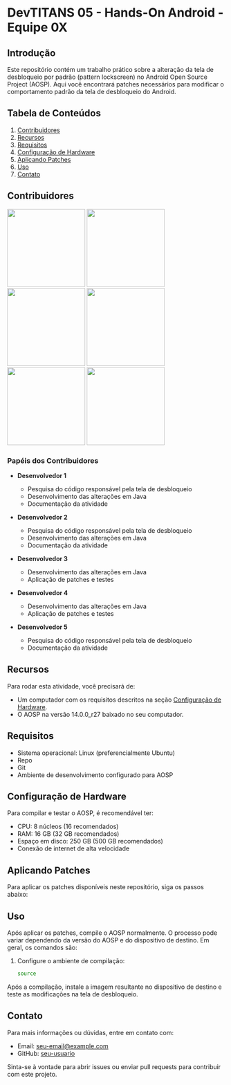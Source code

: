 # DevTITANS 05 - Hands-On Android - Equipe 0X

## Introdução
Este repositório contém um trabalho prático sobre a alteração da tela de desbloqueio por padrão (pattern lockscreen) no Android Open Source Project (AOSP). Aqui você encontrará patches necessários para modificar o comportamento padrão da tela de desbloqueio do Android.

## Tabela de Conteúdos
1. [Contribuidores](#contribuidores)
2. [Recursos](#recursos)
3. [Requisitos](#requisitos)
4. [Configuração de Hardware](#configuração-de-hardware)
5. [Aplicando Patches](#aplicando-patches)
6. [Uso](#uso)
7. [Contato](#contato)

## Contribuidores
<img src="https://github.com/DevTITANS05/Hands-On-Linux-fork-/assets/21023906/85e61f3e-476c-47a4-82d5-4054e856c67b" width="180" >
<img src="https://github.com/DevTITANS05/Hands-On-Linux-fork-/assets/21023906/85e61f3e-476c-47a4-82d5-4054e856c67b" width="180" >
<img src="https://github.com/DevTITANS05/Hands-On-Linux-fork-/assets/21023906/85e61f3e-476c-47a4-82d5-4054e856c67b" width="180" >
<img src="https://github.com/DevTITANS05/Hands-On-Linux-fork-/assets/21023906/85e61f3e-476c-47a4-82d5-4054e856c67b" width="180" >
<img src="https://github.com/DevTITANS05/Hands-On-Linux-fork-/assets/21023906/85e61f3e-476c-47a4-82d5-4054e856c67b" width="180" >
<img src="https://github.com/DevTITANS05/Hands-On-Linux-fork-/assets/21023906/85e61f3e-476c-47a4-82d5-4054e856c67b" width="180" >

### Papéis dos Contribuidores
- **Desenvolvedor 1**
  - Pesquisa do código responsável pela tela de desbloqueio
  - Desenvolvimento das alterações em Java
  - Documentação da atividade

- **Desenvolvedor 2**
  - Pesquisa do código responsável pela tela de desbloqueio
  - Desenvolvimento das alterações em Java
  - Documentação da atividade

- **Desenvolvedor 3**
  - Desenvolvimento das alterações em Java
  - Aplicação de patches e testes

- **Desenvolvedor 4**
  - Desenvolvimento das alterações em Java
  - Aplicação de patches e testes

- **Desenvolvedor 5**
  - Pesquisa do código responsável pela tela de desbloqueio
  - Documentação da atividade

## Recursos
Para rodar esta atividade, você precisará de:
- Um computador com os requisitos descritos na seção [Configuração de Hardware](#configuração-de-hardware).
- O AOSP na versão 14.0.0_r27 baixado no seu computador.

## Requisitos
- Sistema operacional: Linux (preferencialmente Ubuntu)
- Repo
- Git
- Ambiente de desenvolvimento configurado para AOSP

## Configuração de Hardware
Para compilar e testar o AOSP, é recomendável ter:
- CPU: 8 núcleos (16 recomendados)
- RAM: 16 GB (32 GB recomendados)
- Espaço em disco: 250 GB (500 GB recomendados)
- Conexão de internet de alta velocidade

## Aplicando Patches
Para aplicar os patches disponíveis neste repositório, siga os passos abaixo:


## Uso
Após aplicar os patches, compile o AOSP normalmente. O processo pode variar dependendo da versão do AOSP e do dispositivo de destino. Em geral, os comandos são:

1. Configure o ambiente de compilação:
   ```bash
   source 
   ```

Após a compilação, instale a imagem resultante no dispositivo de destino e teste as modificações na tela de desbloqueio.

## Contato
Para mais informações ou dúvidas, entre em contato com:
- Email: [seu-email@example.com](mailto:seu-email@example.com)
- GitHub: [seu-usuario](https://github.com/seu-usuario)

Sinta-se à vontade para abrir issues ou enviar pull requests para contribuir com este projeto.
